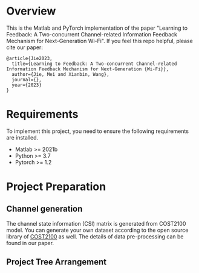 # Overview
This is the Matlab and PyTorch implementation of the paper "Learning to Feedback: A Two-concurrent Channel-related Information Feedback Mechanism for Next-Generation Wi-Fi". If you feel this repo helpful, please cite our paper:
```
@article{Jie2023,
  title={Learning to Feedback: A Two-concurrent Channel-related Information Feedback Mechanism for Next-Generation {Wi-Fi}},
  author={Jie, Mei and Xianbin, Wang},
  journal={},
  year={2023}
}
```
# Requirements
To implement this project, you need to ensure the following requirements are installed.
 * Matlab >= 2021b
 * Python >= 3.7
 * Pytorch >= 1.2

# Project Preparation

## Channel generation
The channel state information (CSI) matrix is generated from COST2100 model. You can generate your own dataset according to the open source library of [COST2100](https://github.com/cost2100/cost2100) as well. The details of data pre-processing can be found in our paper.

## Project Tree Arrangement
